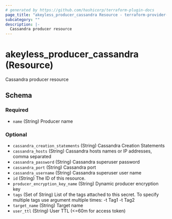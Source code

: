 ```yaml
---
# generated by https://github.com/hashicorp/terraform-plugin-docs
page_title: "akeyless_producer_cassandra Resource - terraform-provider-akeyless"
subcategory: ""
description: |-
  Cassandra producer resource
---
```


# akeyless_producer_cassandra (Resource)

Cassandra producer resource



<!-- schema generated by tfplugindocs -->
## Schema

### Required

- `name` (String) Producer name

### Optional

- `cassandra_creation_statements` (String) Cassandra Creation Statements
- `cassandra_hosts` (String) Cassandra hosts names or IP addresses, comma separated
- `cassandra_password` (String) Cassandra superuser password
- `cassandra_port` (String) Cassandra port
- `cassandra_username` (String) Cassandra superuser user name
- `id` (String) The ID of this resource.
- `producer_encryption_key_name` (String) Dynamic producer encryption key
- `tags` (Set of String) List of the tags attached to this secret. To specify multiple tags use argument multiple times: -t Tag1 -t Tag2
- `target_name` (String) Target name
- `user_ttl` (String) User TTL (<=60m for access token)


